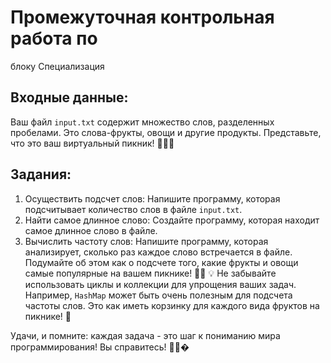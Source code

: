 # Промежуточная контрольная работа по
блоку Специализация

## Входные данные:
Ваш файл `input.txt` содержит множество слов, разделенных
пробелами. Это слова-фрукты, овощи и другие продукты.
Представьте, что это ваш виртуальный пикник! 🍎🥕🥧

## Задания:
1. Осуществить подсчет слов:
   Напишите программу, которая подсчитывает количество слов в
   файле `input.txt`.
2. Найти самое длинное слово:
   Создайте программу, которая находит самое длинное слово в
   файле.
3. Вычислить частоту слов:
   Напишите программу, которая анализирует, сколько раз каждое
   слово встречается в файле. Подумайте об этом как о подсчете того,
   какие фрукты и овощи самые популярные на вашем пикнике! 🍇🍉
   💡 Не забывайте использовать циклы и коллекции для упрощения ваших
   задач. Например, `HashMap` может быть очень полезным для подсчета
   частоты слов. Это как иметь корзинку для каждого вида фруктов на
   пикнике! 🧺

Удачи, и помните: каждая задача - это шаг к пониманию мира
программирования! Вы справитесь! 💪󰠁�